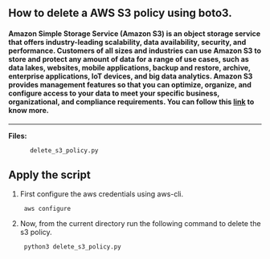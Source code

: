 ## How to delete a AWS S3 policy using boto3.

#### Amazon Simple Storage Service (Amazon S3) is an object storage service that offers industry-leading scalability, data availability, security, and performance. Customers of all sizes and industries can use Amazon S3 to store and protect any amount of data for a range of use cases, such as data lakes, websites, mobile applications, backup and restore, archive, enterprise applications, IoT devices, and big data analytics. Amazon S3 provides management features so that you can optimize, organize, and configure access to your data to meet your specific business, organizational, and compliance requirements. You can follow this [link](https://docs.aws.amazon.com/AmazonS3/latest/userguide/Welcome.html) to know more.

-------------

**Files:** 
```
      delete_s3_policy.py
```

## Apply the script

1. First configure the aws credentials using aws-cli.

        aws configure

2. Now, from the current directory run the following command to delete the s3 policy.

        python3 delete_s3_policy.py

















